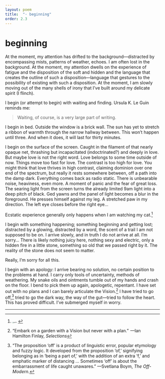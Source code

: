 ```yaml
---
layout: poem
title:  "· beginning"
order: 2.3
---
```


# beginning

At the moment, my attention has drifted to the background—distracted by encompassing mists, patterns of weather, echoes. I am often lost in the background. At the moment, my attention dwells on the experience of fatigue and the disposition of the soft and hidden and the language that creates the outline of such a disposition—language that gestures to the possibility of existing with such a disposition. At the moment, I am slowly moving out of the many shells of irony that I’ve built around my delicate spirit (I flinch).

I begin (or attempt to begin) with waiting and finding. Ursula K. Le Guin reminds me:

> Waiting, of course, is a very large part of writing.

I begin in bed. Outside the window is a brick wall. The sun has yet to stretch a ribbon of warmth through the narrow hallway between. This won’t happen until three. And when it does, it will last for thirty minutes.

I begin on the surface of the screen. Caught in the filament of that nearly opaque net, thrashing but incapacitated (indoctrinated?) and deeply in love. But maybe love is not the right word. Love belongs to some time outside of now. Things move too fast for love. The contrast is too high for love. You might think that love thrives in high contrast, claiming dominion over one end of the spectrum, but really it rests somewhere between, off a path into the damp dark. Everything comes back as radio static. There is unbearable noise, heaviness, even more. A moment of panic and the fear of great loss. The searing light from the screen turns the already limited 9am light into a deep pitch of black. Ged yawns and the panel of light becomes a blur in the foreground. He presses himself against my leg. A stretched paw in my direction. The left eye closes before the right eye…

​Ecstatic experience generally only happens when I am watching my cat.[^11]

I begin with something happening; something beginning and getting lost; distracted by a glowing, distracted by a word, the scent of a trail I am not supposed to be on. I arrive slowly, and in truth I do not arrive at all. I’m sorry… There is likely nothing juicy here, nothing sexy and electric, only a hidden fire in a little stone, something so old that we passed right by it. The reality of the stone does not seem to matter.

Really, I’m sorry for all this.

I begin with an apology: I arrive bearing no solution, no certain position to the problems at hand. I carry only tools of uncertainty, methods of weathering. My snake oils and ointments tumble out of my hands and crash on the floor. I bend to pick them up again, apologetic, repentant. I have set out with no plans and I can barely articulate the Vision.[^12] I have tried to go off,[^13] tried to go the dark way, the way of the gut—tried to follow the heart. This has proved difficult. I’ve submerged myself in worry.

------

[^11]: <img src="/Users/aidan/Desktop/practice/writing/notebook/_img/ged1b.png" alt="ged1b" style="zoom:25%;" />
[^12]: “Embark on a garden with a Vision but never with a plan.”  —Ian Hamilton Finlay, *Selections*
[^13]: “The proposition ‘off’ is a product of linguistic error, popular etymology and fuzzy logic. It developed from the proposition ‘of,’ signifying belonging as in ‘being a part of,’ with the addition of an extra ‘f,’ and emphatic marker of distancing … Sometimes ‘off’ is about the embarrassment of life caught unawares.” —Svetlana Boym, *The Off-Modern*.
